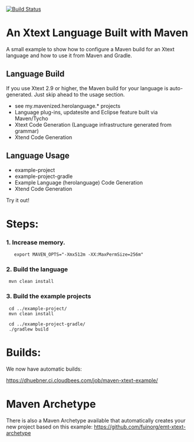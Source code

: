 [![Build Status](https://travis-ci.org/xtext/maven-xtext-example.svg?branch=master)](https://travis-ci.org/xtext/maven-xtext-example)

An Xtext Language Built with Maven
==================================

A small example to show how to configure a Maven build for an Xtext language and how to use it from Maven and Gradle.


Language Build
--------------
If you use Xtext 2.9 or higher, the Maven build for your language is auto-generated. Just skip ahead to the usage section.

 - see my.mavenized.herolanguage.* projects
 - Language plug-ins, updatesite and Eclipse feature built via Maven/Tycho
 - Xtext Code Generation (Language infrastructure generated from grammar)
 - Xtend Code Generation
 
Language Usage
---------------
 - example-project
 - example-project-gradle
 - Example Language (herolanguage) Code Generation
 - Xtend Code Generation

Try it out!

Steps:
======

### 1. Increase memory.

```
   export MAVEN_OPTS="-Xmx512m -XX:MaxPermSize=256m"
```

### 2. Build the language

```
 mvn clean install
```

### 3. Build the example projects

```
 cd ../example-project/
 mvn clean install
```

```
 cd ../example-project-gradle/
 ./gradlew build
```

Builds:
=======

We now have automatic builds:

https://dhuebner.ci.cloudbees.com/job/maven-xtext-example/

Maven Archetype
===============
There is also a Maven Archetype available that automatically creates your new project based on this example: 
https://github.com/fuinorg/emt-xtext-archetype
